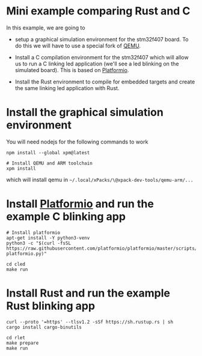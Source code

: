 # Mini example comparing Rust and C

In this example, we are going to

- setup a graphical simulation environment for the stm32f407 board. To do this
  we will have to use a special fork of
  [QEMU](https://xpack.github.io/qemu-arm/).

- Install a C compilation environment for the stm32f407 which will allow us to
  run a C linking led application (we'll see a led blinking on the simulated
  board). This is based on [Platformio](https://platformio.org/).

- Install the Rust environment to compile for embedded targets and create the
  same linking led application with Rust.

# Install the graphical simulation environment

You will need nodejs for the following commands to work

```shell
npm install --global xpm@latest

# Install QEMU and ARM toolchain
xpm install
```

which will install qemu in `~/.local/xPacks/\@xpack-dev-tools/qemu-arm/...`

# Install [Platformio](https://platformio.org/) and run the example C blinking app

```
# Install platformio
apt-get install -Y python3-venv
python3 -c "$(curl -fsSL https://raw.githubusercontent.com/platformio/platformio/master/scripts/get-platformio.py)"

cd cled
make run
```

# Install Rust and run the example Rust blinking app

```shell
curl --proto '=https' --tlsv1.2 -sSf https://sh.rustup.rs | sh
cargo install cargo-binutils

cd rlet
make prepare
make run

```
